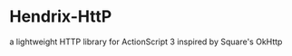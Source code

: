 Hendrix-HttP
============
a lightweight HTTP library for ActionScript 3 inspired by Square's OkHttp
